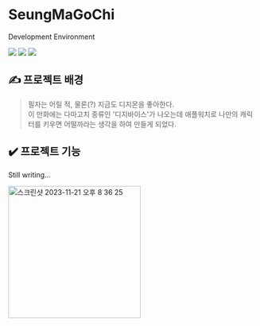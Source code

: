 # SeungMaGoChi
Development Environment

<img src="https://img.shields.io/badge/Swift-5.0-ff69b4?style=flat"/> <img src="https://img.shields.io/badge/Xcode-14.1-yellow?style=flat"/> <img src="https://img.shields.io/badge/iOS-16.1-blue?style=flat"/>
## ✍️ 프로젝트 배경
> 필자는 어릴 적, 물론(?) 지금도 디지몬을 좋아한다.<br>
> 이 만화에는 다마고치 종류인 '디지바이스'가 나오는데 애플워치로 나만의 캐릭터를 키우면 어떨까라는 생각을 하여 만들게 되었다.

## ✔️ 프로젝트 기능
Still writing...

<img width="266" alt="스크린샷 2023-11-21 오후 8 36 25" src="https://github.com/eunsung-dev/SeungMaGoChi/assets/39147372/773296dd-603e-4746-a3b7-b46cab2f7978">
